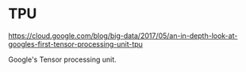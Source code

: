 # TPU

<https://cloud.google.com/blog/big-data/2017/05/an-in-depth-look-at-googles-first-tensor-processing-unit-tpu>

Google's Tensor processing unit.
